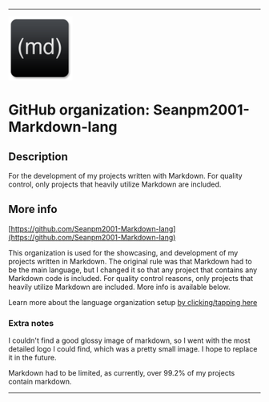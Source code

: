 
***

![MD.png failed to load. The file may be missing or corrupt. Check the file path for errors first.](/AdditionalInfo/1/Seanpm2001-Markdown-lang/MD.png)

# GitHub organization: Seanpm2001-Markdown-lang

## Description

For the development of my projects written with Markdown. For quality control, only projects that heavily utilize Markdown are included.

## More info

[https://github.com/Seanpm2001-Markdown-lang](https://github.com/Seanpm2001-Markdown-lang)


This organization is used for the showcasing, and development of my projects written in Markdown. The original rule was that Markdown had to be the main language, but I changed it so that any project that contains any Markdown code is included. For quality control reasons, only projects that heavily utilize Markdown are included. More info is available below.

Learn more about the language organization setup [by clicking/tapping here](/AdditionalInfo/LanguageOrgs/README.md)

### Extra notes

I couldn't find a good glossy image of markdown, so I went with the most detailed logo I could find, which was a pretty small image. I hope to replace it in the future.

Markdown had to be limited, as currently, over 99.2% of my projects contain markdown.

***
